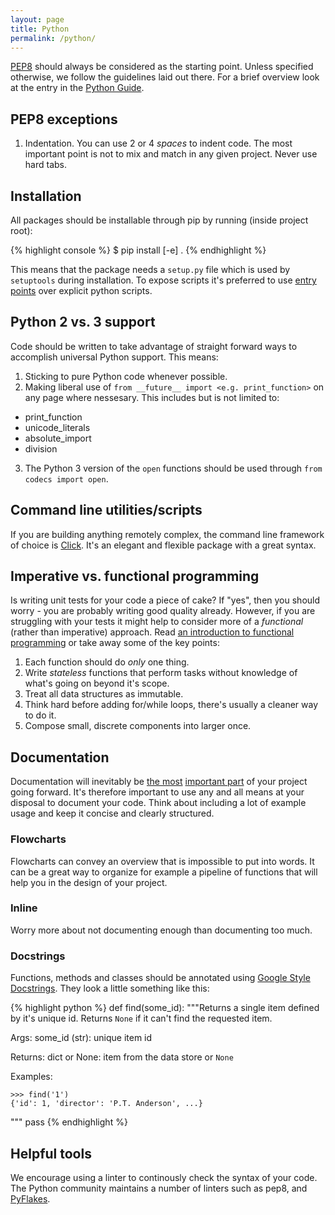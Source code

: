 ```yaml
---
layout: page
title: Python
permalink: /python/
---
```


[PEP8][pep8] should always be considered as the starting point. Unless specified otherwise, we follow the guidelines laid out there. For a brief overview look at the entry in the [Python Guide][python-guide#style].

## PEP8 exceptions
1. Indentation. You can use 2 or 4 *spaces* to indent code. The most important point is not to mix and match in any given project. Never use hard tabs.

## Installation
All packages should be installable through pip by running (inside project root):

{% highlight console %}
$ pip install [-e] .
{% endhighlight %}

This means that the package needs a ``setup.py`` file which is used by ``setuptools`` during installation. To expose scripts it's preferred to use [entry points][entry-points] over explicit python scripts.

## Python 2 vs. 3 support
Code should be written to take advantage of straight forward ways to accomplish universal Python support. This means:

1. Sticking to pure Python code whenever possible.
2. Making liberal use of ``from __future__ import <e.g. print_function>`` on any page where nessesary. This includes but is not limited to:
  - print_function
  - unicode_literals
  - absolute_import
  - division
3. The Python 3 version of the ``open`` functions should be used through ``from codecs import open``.

## Command line utilities/scripts
If you are building anything remotely complex, the command line framework of choice is [Click][click]. It's an elegant and flexible package with a great syntax.

## Imperative vs. functional programming
Is writing unit tests for your code a piece of cake? If "yes", then you should worry - you are probably writing good quality already. However, if you are struggling with your tests it might help to consider more of a *functional* (rather than imperative) approach. Read [an introduction to functional programming][functional] or take away some of the key points:

1. Each function should do *only* one thing.
2. Write *stateless* functions that perform tasks without knowledge of what's going on beyond it's scope.
3. Treat all data structures as immutable.
4. Think hard before adding for/while loops, there's usually a cleaner way to do it.
5. Compose small, discrete components into larger once.

## Documentation
Documentation will inevitably be [the most][rdd] [important part][most-important-doc] of your project going forward. It's therefore important to use any and all means at your disposal to document your code. Think about including a lot of example usage and keep it concise and clearly structured.

### Flowcharts
Flowcharts can convey an overview that is impossible to put into words. It can be a great way to organize for example a pipeline of functions that will help you in the design of your project.

### Inline
Worry more about not documenting enough than documenting too much.

### Docstrings
Functions, methods and classes should be annotated using [Google Style Docstrings][google-doc]. They look a little something like this:

{% highlight python %}
def find(some_id):
  """Returns a single item defined by it's unique id. Returns
  ``None`` if it can't find the requested item.

  Args:
    some_id (str): unique item id

  Returns:
    dict or None: item from the data store or ``None``

  Examples:

    >>> find('1')
    {'id': 1, 'director': 'P.T. Anderson', ...}

  """
  pass
{% endhighlight %}

## Helpful tools
We encourage using a linter to continously check the syntax of your code. The Python community maintains a number of linters such as pep8, and [PyFlakes][pyflakes].

[pep8]: http://legacy.python.org/dev/peps/pep-0008/
[pyflakes]: https://pypi.python.org/pypi/pyflakes
[flake8]: https://pypi.python.org/pypi/flake8
[entry-points]: http://pythonhosted.org/setuptools/pkg_resources.html#entry-points
[click]: http://click.pocoo.org/
[python-guide#style]: http://docs.python-guide.org/en/latest/writing/style/
[google-doc]: http://sphinxcontrib-napoleon.readthedocs.org/en/latest/example_google.html
[functional]: http://www.smashingmagazine.com/2014/07/02/dont-be-scared-of-functional-programming/
[rdd]: http://tom.preston-werner.com/2010/08/23/readme-driven-development.html
[most-important-doc]: http://zachholman.com/posts/documentation/
